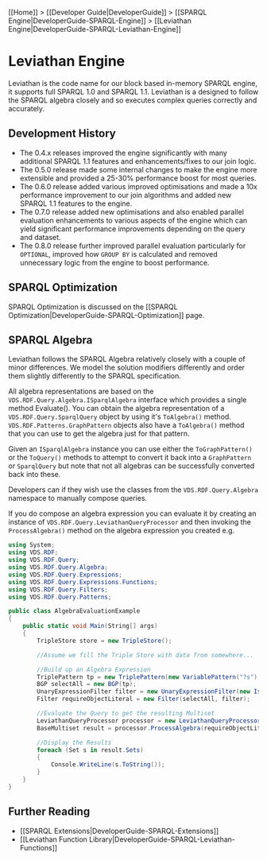 [[Home]] > [[Developer Guide|DeveloperGuide]] > [[SPARQL Engine|DeveloperGuide-SPARQL-Engine]] > [[Leviathan Engine|DeveloperGuide-SPARQL-Leviathan-Engine]]

# Leviathan Engine

Leviathan is the code name for our block based in-memory SPARQL engine, it supports full SPARQL 1.0 and SPARQL 1.1.  Leviathan is a designed to follow the SPARQL algebra closely and so executes complex queries correctly and accurately.

## Development History

* The 0.4.x releases improved the engine significantly with many additional SPARQL 1.1 features and enhancements/fixes to our join logic.
* The 0.5.0 release made some internal changes to make the engine more extensible and provided a 25-30% performance boost for most queries.
* The 0.6.0 release added various improved optimisations and made a 10x performance improvement to our join algorithms and added new SPARQL 1.1 features to the engine.
* The 0.7.0 release added new optimisations and also enabled parallel evaluation enhancements to various aspects of the engine which can yield significant performance improvements depending on the query and dataset.
* The 0.8.0 release further improved parallel evaluation particularly for `OPTIONAL`, improved how `GROUP BY` is calculated and removed unnecessary logic from the engine to boost performance.

## SPARQL Optimization

SPARQL Optimization is discussed on the [[SPARQL Optimization|DeveloperGuide-SPARQL-Optimization]] page.

## SPARQL Algebra

Leviathan follows the SPARQL Algebra relatively closely with a couple of minor differences. We model the solution modifiers differently and order them slightly differently to the SPARQL specification. 

All algebra representations are based on the `VDS.RDF.Query.Algebra.ISparqlAlgebra` interface which provides a single method Evaluate(). You can obtain the algebra representation of a `VDS.RDF.Query.SparqlQuery` object by using it's `ToAlgebra()` method. `VDS.RDF.Patterns.GraphPattern` objects also have a `ToAlgebra()` method that you can use to get the algebra just for that pattern.

Given an `ISparqlAlgebra` instance you can use either the `ToGraphPattern()` or the `ToQuery()` methods to attempt to convert it back into a `GraphPattern` or `SparqlQuery` but note that not all algebras can be successfully converted back into these.

Developers can if they wish use the classes from the `VDS.RDF.Query.Algebra` namespace to manually compose queries.

If you do compose an algebra expression you can evaluate it by creating an instance of `VDS.RDF.Query.LeviathanQueryProcessor` and then invoking the `ProcessAlgebra()` method on the algebra expression you created e.g.

```csharp
using System;
using VDS.RDF;
using VDS.RDF.Query;
using VDS.RDF.Query.Algebra;
using VDS.RDF.Query.Expressions;
using VDS.RDF.Query.Expressions.Functions;
using VDS.RDF.Query.Filters;
using VDS.RDF.Query.Patterns;

public class AlgebraEvaluationExample
{
	public static void Main(String[] args)
	{
		TripleStore store = new TripleStore();

		//Assume we fill the Triple Store with data from somewhere...

		//Build up an Algebra Expression
		TriplePattern tp = new TriplePattern(new VariablePattern("?s"), new VariablePattern("?p"), new VariablePattern("?o"));
		BGP selectAll = new BGP(tp);
		UnaryExpressionFilter filter = new UnaryExpressionFilter(new IsLiteralFunction(new VariableExpressionTerm("o")));
		Filter requireObjectLiteral = new Filter(selectAll, filter);

		//Evaluate the Query to get the resulting Multiset
		LeviathanQueryProcessor processor = new LeviathanQueryProcessor(store);
		BaseMultiset result = processor.ProcessAlgebra(requireObjectLiteral, null);

		//Display the Results
		foreach (Set s in result.Sets)
		{
			Console.WriteLine(s.ToString());
		}
	}
}
```

## Further Reading

* [[SPARQL Extensions|DeveloperGuide-SPARQL-Extensions]]
* [[Leviathan Function Library|DeveloperGuide-SPARQL-Leviathan-Functions]]